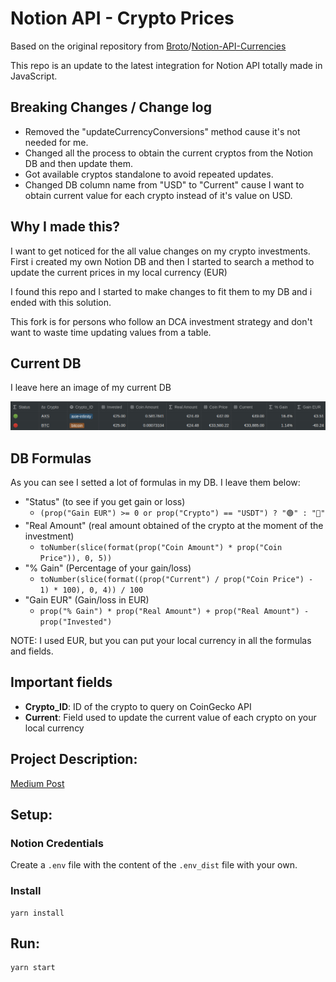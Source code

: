 # Notion API - Crypto Prices

Based on the original repository from [Broto](https://github.com/brotoo25)/[Notion-API-Currencies](https://github.com/brotoo25/Notion-API-Currencies)

This repo is an update to the latest integration for Notion API totally made in JavaScript.

## Breaking Changes / Change log
* Removed the "updateCurrencyConversions" method cause it's not needed for me.
* Changed all the process to obtain the current cryptos from the Notion DB and then update them.
* Got available cryptos standalone to avoid repeated updates.
* Changed DB column name from "USD" to "Current" cause I want to obtain current value for each crypto instead of it's value on USD.

## Why I made this?
I want to get noticed for the all value changes on my crypto investments.  First i created my own Notion DB and then I started to search a method to update the current prices in my local currency (EUR)

I found this repo and I started to make changes to fit them to my DB and i ended with this solution.

This fork is for persons who follow an DCA investment strategy and don't want to waste time updating values from a table.

## Current DB

I leave here an image of my current DB

![screenshot image](/img/current-db-schema.png)

## DB Formulas

As you can see I setted a lot of formulas in my DB. I leave them below:

* "Status" (to see if you get gain or loss)
    * `(prop("Gain EUR") >= 0 or prop("Crypto") == "USDT") ? "🟢" : "🔴"`
* "Real Amount" (real amount obtained of the crypto at the moment of the investment)
    * `toNumber(slice(format(prop("Coin Amount") * prop("Coin Price")), 0, 5))`
* "% Gain" (Percentage of your gain/loss)
    * `toNumber(slice(format((prop("Current") / prop("Coin Price") - 1) * 100), 0, 4)) / 100`
* "Gain EUR" (Gain/loss in EUR)
    * `prop("% Gain") * prop("Real Amount") + prop("Real Amount") - prop("Invested")`

NOTE: I used EUR, but you can put your local currency in all the formulas and fields.

## Important fields
* **Crypto_ID**: ID of the crypto to query on CoinGecko API
* **Current**: Field used to update the current value of each crypto on your local currency

## Project Description:
[Medium Post](https://medium.com/@abraaorl/managing-financial-assets-with-notions-api-4945616d64f5)

## Setup:

### Notion Credentials
Create a `.env` file with the content of the `.env_dist` file with your own.

### Install 

```
yarn install
```

## Run:
```
yarn start
```